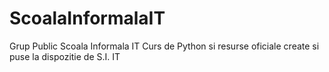 # ScoalaInformalaIT
Grup Public Scoala Informala IT
Curs de Python si resurse oficiale create si puse la dispozitie de S.I. IT
